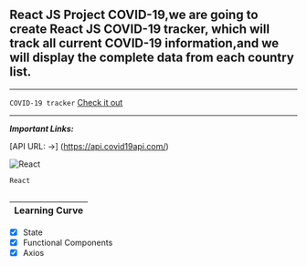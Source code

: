 ## React JS Project COVID-19,we are going to create React JS COVID-19 tracker, which will track all current COVID-19 information,and we will display the complete data from each country list.
***
`COVID-19 tracker`
[Check it out](https://react-covid-tracker-pi.netlify.app/)
___
***Important Links:***

[API URL: →] (https://api.covid19api.com/)

![React](https://reactjs.org/logo-og.png)

`React`
~~~

~~~

<!-- Tables -->
| Learning Curve  
| -------- 
* [x] State
* [x] Functional Components
* [x] Axios
